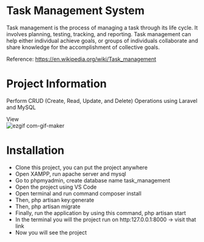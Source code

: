 # Task Management System

Task management is the process of managing a task through its life cycle. It involves planning, testing, tracking, and reporting. Task management can help either individual achieve goals, or groups of individuals collaborate and share knowledge for the accomplishment of collective goals.

Reference: https://en.wikipedia.org/wiki/Task_management

# Project Information

Perform CRUD (Create, Read, Update, and Delete) Operations using Laravel and MySQL

View\
![ezgif com-gif-maker](https://user-images.githubusercontent.com/74645297/207726034-44a76d8d-4bdc-4d47-97cb-e55160aba7b9.gif)

# Installation
- Clone this project, you can put the project anywhere
- Open XAMPP, run apache server and mysql
- Go to phpmyadmin, create database name task_management
- Open the project using VS Code
- Open terminal and run command composer install
- Then, php artisan key:generate
- Then, php artisan migrate
- Finally, run the application by using this command, php artisan start
- In the terminal you will the project run on http:127.0.0.1:8000 -> visit that link
- Now you will see the project

